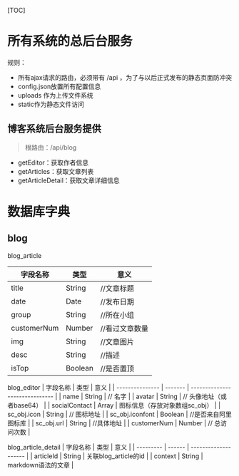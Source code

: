 [TOC]

# 所有系统的总后台服务
规则：
- 所有ajax请求的路由，必须带有 /api ，为了与以后正式发布的静态页面防冲突
- config.json放置所有配置信息
- uploads 作为上传文件系统
- static作为静态文件访问 

## 博客系统后台服务提供
> 根路由：/api/blog

- getEditor：获取作者信息
- getArticles：获取文章列表
- getArticleDetail：获取文章详细信息

# 数据库字典
## blog

blog_article

| 字段名称    | 类型    | 意义           |
| ----------- | ------- | -------------- |
| title       | String  | //文章标题     |
| date        | Date    | //发布日期     |
| group       | String  | //所在小组     |
| customerNum | Number  | //看过文章数量 |
| img         | String  | //文章图片     |
| desc        | String  | //描述         |
| isTop       | Boolean | //是否置顶     |

blog_editor
| 字段名称        | 类型    | 意义                           |
| --------------- | ------- | ------------------------------ |
| name            | String  | // 名字                        |
| avatar          | String  | // 头像地址（或者base64）      |
| socialContact   | Array   | 图标信息（存放对象数组sc_obj） |
| sc_obj.icon     | String  | // 图标地址                    |
| sc_obj.iconfont | Boolean | //是否来自阿里图标库           |
| sc_obj.url      | String  | //具体地址                     |
| customerNum     | Number  | // 总访问次数                  |

blog_article_detail
| 字段名称  | 类型   | 意义                 |
| --------- | ------ | -------------------- |
| articleId | String | 关联blog_article的id |
| context   | String | markdown语法的文章   |
